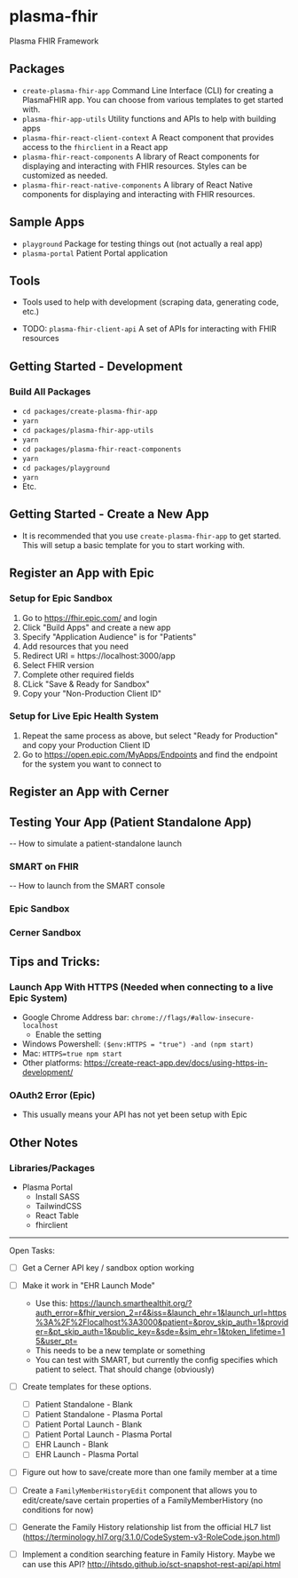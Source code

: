 # plasma-fhir
Plasma FHIR Framework

## Packages
- `create-plasma-fhir-app` Command Line Interface (CLI) for creating a PlasmaFHIR app. You can choose from various templates to get started with.
- `plasma-fhir-app-utils` Utility functions and APIs to help with building apps
- `plasma-fhir-react-client-context` A React component that provides access to the `fhirclient` in a React app
- `plasma-fhir-react-components` A library of React components for displaying and interacting with FHIR resources. Styles can be customized as needed.
- `plasma-fhir-react-native-components` A library of React Native components for displaying and interacting with FHIR resources.

## Sample Apps
- `playground` Package for testing things out (not actually a real app)
- `plasma-portal` Patient Portal application

## Tools
- Tools used to help with development (scraping data, generating code, etc.)



- TODO: `plasma-fhir-client-api` A set of APIs for interacting with FHIR resources

## Getting Started - Development

### Build All Packages
- `cd packages/create-plasma-fhir-app`
- `yarn`
- `cd packages/plasma-fhir-app-utils`
- `yarn`
- `cd packages/plasma-fhir-react-components`
- `yarn`
- `cd packages/playground`
- `yarn`
- Etc.

## Getting Started - Create a New App
- It is recommended that you use `create-plasma-fhir-app` to get started. This will setup a basic template for you to start working with.

## Register an App with Epic

### Setup for Epic Sandbox
1. Go to https://fhir.epic.com/ and login
2. Click "Build Apps" and create a new app
3. Specify "Application Audience" is for "Patients"
4. Add resources that you need
5. Redirect URI = https://localhost:3000/app
6. Select FHIR version
7. Complete other required fields
8. CLick "Save & Ready for Sandbox"
9. Copy your "Non-Production Client ID"

### Setup for Live Epic Health System
1. Repeat the same process as above, but select "Ready for Production" and copy your Production Client ID
2. Go to https://open.epic.com/MyApps/Endpoints and find the endpoint for the system you want to connect to

## Register an App with Cerner

## Testing Your App (Patient Standalone App)
-- How to simulate a patient-standalone launch

### SMART on FHIR
-- How to launch from the SMART console

### Epic Sandbox

### Cerner Sandbox


## Tips and Tricks:

### Launch App With HTTPS (Needed when connecting to a live Epic System)
- Google Chrome Address bar: `chrome://flags/#allow-insecure-localhost`
  - Enable the setting
- Windows Powershell: `($env:HTTPS = "true") -and (npm start)`
- Mac: `HTTPS=true npm start`
- Other platforms: https://create-react-app.dev/docs/using-https-in-development/

### OAuth2 Error (Epic)
- This usually means your API has not yet been setup with Epic

## Other Notes

### Libraries/Packages
- Plasma Portal
  - Install SASS
  - TailwindCSS
  - React Table
  - fhirclient

___

Open Tasks:
- [ ] Get a Cerner API key / sandbox option working
- [ ] Make it work in "EHR Launch Mode"
   - Use this: https://launch.smarthealthit.org/?auth_error=&fhir_version_2=r4&iss=&launch_ehr=1&launch_url=https%3A%2F%2Flocalhost%3A3000&patient=&prov_skip_auth=1&provider=&pt_skip_auth=1&public_key=&sde=&sim_ehr=1&token_lifetime=15&user_pt=
   - This needs to be a new template or something
   - You can test with SMART, but currently the config specifies which patient to select. That should change (obviously)
 - [ ] Create templates for these options.
   - [ ] Patient Standalone - Blank
   - [ ] Patient Standalone - Plasma Portal
   - [ ] Patient Portal Launch - Blank
   - [ ] Patient Portal Launch - Plasma Portal
   - [ ] EHR Launch - Blank
   - [ ] EHR Launch - Plasma Portal
 - [ ] Figure out how to save/create more than one family member at a time
 - [ ] Create a `FamilyMemberHistoryEdit` component that allows you to edit/create/save certain properties of a FamilyMemberHistory (no conditions for now)
 - [ ] Generate the Family History relationship list from the official HL7 list (https://terminology.hl7.org/3.1.0/CodeSystem-v3-RoleCode.json.html)
 - [ ] Implement a condition searching feature in Family History. Maybe we can use this API? http://ihtsdo.github.io/sct-snapshot-rest-api/api.html







